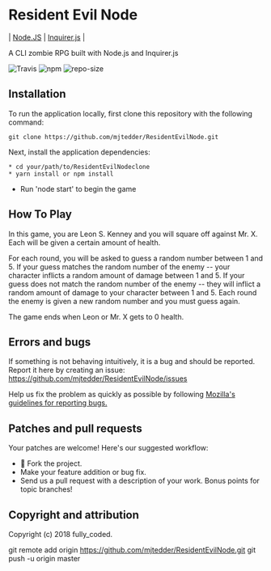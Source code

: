# Resident Evil Node

| [Node.JS](https://nodejs.org/en/) | [Inquirer.js](https://www.npmjs.com/package/inquirer) |

A CLI zombie RPG built with Node.js and Inquirer.js

![Travis](https://img.shields.io/travis/USER/REPO.svg)
![npm](https://img.shields.io/npm/v/npm.svg)
![repo-size](https://img.shields.io/github/repo-size/mjtedder/ResidentEvilNode.svg)


## Installation

To run the application locally, first clone this repository with the following command:

	git clone https://github.com/mjtedder/ResidentEvilNode.git

Next, install the application dependencies:

	* cd your/path/to/ResidentEvilNodeclone
	* yarn install or npm install
  * Run 'node start' to begin the game

## How To Play

In this game, you are Leon S. Kenney and you will square off against Mr. X. Each will be given a certain amount of health.

For each round, you will be asked to guess a random number between 1 and 5.
If your guess matches the random number of the enemy -- your character inflicts a random amount of damage between 1 and 5.
If your guess does not match the random number of the enemy -- they will inflict a random amount of damage to your character between 1 and 5.  Each round the enemy is given a new random number and you must guess again.

The game ends when Leon or Mr. X gets to 0 health.

## Errors and bugs

If something is not behaving intuitively, it is a bug and should be reported.
Report it here by creating an issue: https://github.com/mjtedder/ResidentEvilNode/issues

Help us fix the problem as quickly as possible by following [Mozilla's guidelines for reporting bugs.](https://developer.mozilla.org/en-US/docs/Mozilla/QA/Bug_writing_guidelines#General_Outline_of_a_Bug_Report)

## Patches and pull requests

Your patches are welcome! Here's our suggested workflow:

* 🍴 Fork the project.
* Make your feature addition or bug fix.
* Send us a pull request with a description of your work. Bonus points for topic branches!

## Copyright and attribution

Copyright (c) 2018 fully_coded.


git remote add origin https://github.com/mjtedder/ResidentEvilNode.git
git push -u origin master
